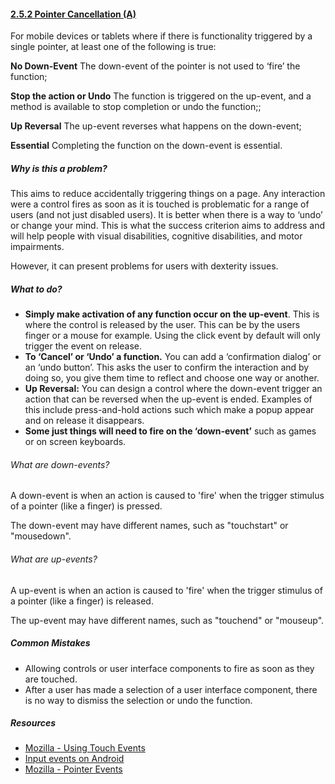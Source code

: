 #### [2.5.2 Pointer Cancellation (A)](https://www.w3.org/TR/WCAG21/#pointer-cancellation)

For mobile devices or tablets where if there is functionality triggered by a single pointer, at least one of the following is true:

<strong>No Down-Event</strong>
The down-event of the pointer is not used to ‘fire’ the function;

<strong>Stop the action or Undo</strong>
The function is triggered on the up-event, and a method  is available to stop completion or undo the function;;

<strong>Up Reversal</strong>
The up-event reverses what happens on the down-event;

<strong>Essential</strong>
Completing the function on the down-event is essential.


##### Why is this a problem?

This aims to reduce accidentally triggering things on a page. Any interaction were a control fires as soon as it is touched is problematic for a range of users (and not just disabled users). It is better when there is a way to ‘undo’ or change your mind. This is what the success criterion aims to address and will help people with visual disabilities, cognitive disabilities, and motor impairments.

However, it can present problems for users with dexterity issues.


##### What to do?

* <strong>Simply make activation of any function occur on the up-event</strong>. This is where the control is released by the user. This can be by the users finger or a mouse for example. Using the click event by default will only trigger the event on release.
* <strong>To ‘Cancel’ or ‘Undo’ a function.</strong> You can add a ‘confirmation dialog’ or an ‘undo button’. This asks the user to confirm the interaction and by doing so, you give them time to reflect and choose one way or another.
* <strong>Up Reversal:</strong> You can design a control where the down-event trigger an action that can be reversed when the up-event is ended. Examples of this include press-and-hold actions such which make a popup appear and on release it disappears. 
* <strong>Some just things will need to fire on the ‘down-event’</strong> such as games or on screen keyboards.

###### What are down-events?

A down-event is when an action is caused to 'fire' when the trigger stimulus of a pointer (like a finger) is pressed.

The down-event may have different names, such as "touchstart" or "mousedown".

###### What are up-events?

A up-event is when an action is caused to 'fire' when the trigger stimulus of a pointer (like a finger) is released.

The up-event may have different names, such as "touchend" or "mouseup".



##### Common Mistakes

* Allowing controls or user interface components to fire as soon as they are touched.
* After a user has made a selection of a user interface component, there is no way to dismiss the selection or undo the function.


##### Resources

* [Mozilla - Using Touch Events](https://developer.mozilla.org/en-US/docs/Web/API/Touch_events/Using_Touch_Events)
* [Input events on Android](https://developer.android.com/guide/topics/ui/ui-events)
* [Mozilla - Pointer Events](https://developer.mozilla.org/en-US/docs/Web/API/Pointer_events)
